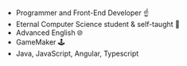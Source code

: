 - Programmer and Front-End Developer ☝️
- Eternal Computer Science student & self-taught 🔎
- Advanced English 🌐
- GameMaker 🕹️
- Java, JavaScript, Angular, Typescript